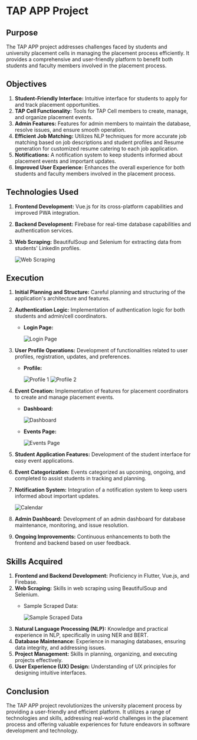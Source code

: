 # TAP APP Project

## Purpose
The TAP APP project addresses challenges faced by students and university placement cells in managing the placement process efficiently. It provides a comprehensive and user-friendly platform to benefit both students and faculty members involved in the placement process.

## Objectives
1. **Student-Friendly Interface:** Intuitive interface for students to apply for and track placement opportunities.
2. **TAP Cell Functionality:** Tools for TAP Cell members to create, manage, and organize placement events.
3. **Admin Features:** Features for admin members to maintain the database, resolve issues, and ensure smooth operation.
4. **Efficient Job Matching:** Utilizes NLP techniques for more accurate job matching based on job descriptions and student profiles and Resume generation for customized resume catering to each job application.
5. **Notifications:** A notification system to keep students informed about placement events and important updates.
6. **Improved User Experience:** Enhances the overall experience for both students and faculty members involved in the placement process.

## Technologies Used
1. **Frontend Development:** Vue.js for its cross-platform capabilities and improved PWA integration.
2. **Backend Development:** Firebase for real-time database capabilities and authentication services.
3. **Web Scraping:** BeautifulSoup and Selenium for extracting data from students' LinkedIn profiles.
   
   ![Web Scraping](screenshots/scraped.PNG) 

## Execution
1. **Initial Planning and Structure:** Careful planning and structuring of the application's architecture and features.
2. **Authentication Logic:** Implementation of authentication logic for both students and admin/cell coordinators.
   - **Login Page:**
     
     ![Login Page](screenshots/login.PNG) 
3. **User Profile Operations:** Development of functionalities related to user profiles, registration, updates, and preferences.
   - **Profile:**
     
     ![Profile 1](screenshots/profile.PNG)
     ![Profile 2](screenshots/profile2.PNG)
4. **Event Creation:** Implementation of features for placement coordinators to create and manage placement events.
   - **Dashboard:**
     
     ![Dashboard](screenshots/dashboard.PNG)
   - **Events Page:**
     
     ![Events Page](screenshots/events.PNG) 
5. **Student Application Features:** Development of the student interface for easy event applications.
6. **Event Categorization:** Events categorized as upcoming, ongoing, and completed to assist students in tracking and planning.
7. **Notification System:** Integration of a notification system to keep users informed about important updates.
   
     ![Calendar](screenshots/calendar.PNG) 
9. **Admin Dashboard:** Development of an admin dashboard for database maintenance, monitoring, and issue resolution.
10. **Ongoing Improvements:** Continuous enhancements to both the frontend and backend based on user feedback.

## Skills Acquired
1. **Frontend and Backend Development:** Proficiency in Flutter, Vue.js, and Firebase.
2. **Web Scraping:** Skills in web scraping using BeautifulSoup and Selenium.
   - Sample Scraped Data:
     
     ![Sample Scraped Data](screenshots/scraped.PNG) 
3. **Natural Language Processing (NLP):** Knowledge and practical experience in NLP, specifically in using NER and BERT.
4. **Database Maintenance:** Experience in managing databases, ensuring data integrity, and addressing issues.
5. **Project Management:** Skills in planning, organizing, and executing projects effectively.
6. **User Experience (UX) Design:** Understanding of UX principles for designing intuitive interfaces.

## Conclusion
The TAP APP project revolutionizes the university placement process by providing a user-friendly and efficient platform. It utilizes a range of technologies and skills, addressing real-world challenges in the placement process and offering valuable experiences for future endeavors in software development and technology.
